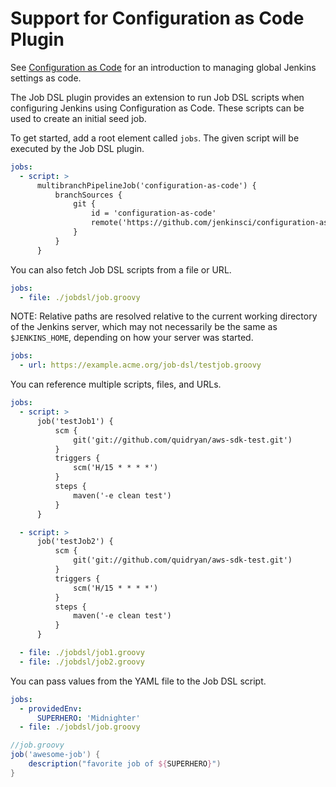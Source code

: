 Support for Configuration as Code Plugin
========================================

See [Configuration as Code](https://plugins.jenkins.io/configuration-as-code) for an introduction to managing global
Jenkins settings as code.

The Job DSL plugin provides an extension to run Job DSL scripts when configuring Jenkins using Configuration as Code.
These scripts can be used to create an initial seed job.

To get started, add a root element called `jobs`. The given script will be executed by the Job DSL plugin.

```yml
jobs:
  - script: >
      multibranchPipelineJob('configuration-as-code') {
          branchSources {
              git {
                  id = 'configuration-as-code'
                  remote('https://github.com/jenkinsci/configuration-as-code-plugin.git')
              }
          }
      }
```

You can also fetch Job DSL scripts from a file or URL.

```yml
jobs:
  - file: ./jobdsl/job.groovy
```

NOTE: Relative paths are resolved relative to the current working directory of the Jenkins server,
which may not necessarily be the same as `$JENKINS_HOME`, depending on how your server was started.

```yml
jobs:
  - url: https://example.acme.org/job-dsl/testjob.groovy
```

You can reference multiple scripts, files, and URLs.

```yml
jobs:
  - script: >
      job('testJob1') {
          scm {
              git('git://github.com/quidryan/aws-sdk-test.git')
          }
          triggers {
              scm('H/15 * * * *')
          }
          steps {
              maven('-e clean test')
          }
      }

  - script: >
      job('testJob2') {
          scm {
              git('git://github.com/quidryan/aws-sdk-test.git')
          }
          triggers {
              scm('H/15 * * * *')
          }
          steps {
              maven('-e clean test')
          }
      }

  - file: ./jobdsl/job1.groovy
  - file: ./jobdsl/job2.groovy
```

You can pass values from the YAML file to the Job DSL script.

```yml
jobs:
  - providedEnv:
      SUPERHERO: 'Midnighter'
  - file: ./jobdsl/job.groovy
```

```groovy
//job.groovy
job('awesome-job') {
    description("favorite job of ${SUPERHERO}")
}
```
